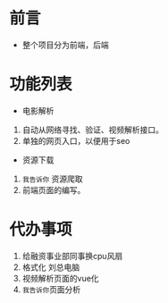 # 前言
- 整个项目分为前端，后端

# 功能列表
- 电影解析
1. 自动从网络寻找、验证、视频解析接口。
2. 单独的网页入口，以便用于seo
- 资源下载
1. `我告诉你` 资源爬取
2. 前端页面的编写。


# 代办事项
1. 给融资事业部同事换cpu风扇
1. 格式化 刘总电脑
1. 视频解析页面的vue化
1. `我告诉你`页面分析